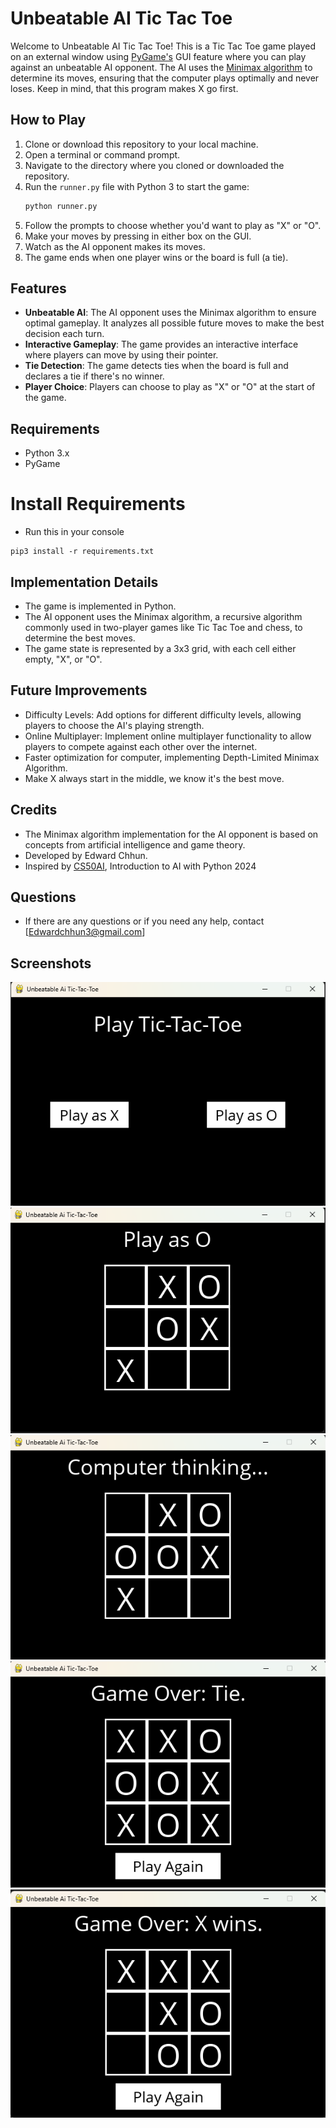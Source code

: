 # Unbeatable AI Tic Tac Toe

Welcome to Unbeatable AI Tic Tac Toe! This is a Tic Tac Toe game played on an external window using [PyGame's](https://www.pygame.org/docs/) GUI feature where you can play against an unbeatable AI opponent. The AI uses the [Minimax algorithm](https://www.geeksforgeeks.org/minimax-algorithm-in-game-theory-set-1-introduction/) to determine its moves, ensuring that the computer plays optimally and never loses. Keep in mind, that this program makes X go first.

## How to Play

1. Clone or download this repository to your local machine.
2. Open a terminal or command prompt.
3. Navigate to the directory where you cloned or downloaded the repository.
4. Run the `runner.py` file with Python 3 to start the game:
    ```bash
    python runner.py
    ```
5. Follow the prompts to choose whether you'd want to play as "X" or "O".
6. Make your moves by pressing in either box on the GUI.
7. Watch as the AI opponent makes its moves.
8. The game ends when one player wins or the board is full (a tie).

## Features

- **Unbeatable AI**: The AI opponent uses the Minimax algorithm to ensure optimal gameplay. It analyzes all possible future moves to make the best decision each turn.
- **Interactive Gameplay**: The game provides an interactive interface where players can move by using their pointer.
- **Tie Detection**: The game detects ties when the board is full and declares a tie if there's no winner.
- **Player Choice**: Players can choose to play as "X" or "O" at the start of the game.

## Requirements

- Python 3.x
- PyGame

# Install Requirements
- Run this in your console
```
pip3 install -r requirements.txt
```

## Implementation Details

- The game is implemented in Python.
- The AI opponent uses the Minimax algorithm, a recursive algorithm commonly used in two-player games like Tic Tac Toe and chess, to determine the best moves.
- The game state is represented by a 3x3 grid, with each cell either empty, "X", or "O".

## Future Improvements

- Difficulty Levels: Add options for different difficulty levels, allowing players to choose the AI's playing strength.
- Online Multiplayer: Implement online multiplayer functionality to allow players to compete against each other over the internet.
- Faster optimization for computer, implementing Depth-Limited Minimax Algorithm.
- Make X always start in the middle, we know it's the best move.
  
## Credits

- The Minimax algorithm implementation for the AI opponent is based on concepts from artificial intelligence and game theory.
- Developed by Edward Chhun.
- Inspired by [CS50AI](https://cs50.harvard.edu/ai/2024/), Introduction to AI with Python 2024

## Questions

- If there are any questions or if you need any help, contact [Edwardchhun3@gmail.com]

## Screenshots

![Main Window](https://github.com/EdwardChhun/Unbeatable-Ai-TicTacToe/blob/main/images/play-ttt.png)
![Play as O](https://github.com/EdwardChhun/Unbeatable-Ai-TicTacToe/blob/main/images/play-O.png)
![Computer Thinking](https://github.com/EdwardChhun/Unbeatable-Ai-TicTacToe/blob/main/images/ttt-computer-thinking.png)
![Tie](https://github.com/EdwardChhun/Unbeatable-Ai-TicTacToe/blob/main/images/ttt-tie.png)
![X Wins](https://github.com/EdwardChhun/Unbeatable-Ai-TicTacToe/blob/main/images/ttt-X-Wins.png)

